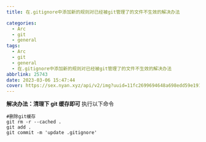 ```yaml
---
title: 在.gitignore中添加新的规则对已经被git管理了的文件不生效的解决办法

categories:
  - Arc
  - git
  - general
tags:
  - Arc
  - git
  - general
  - 在.gitignore中添加新的规则对已经被git管理了的文件不生效的解决办法
abbrlink: 25743
date: 2023-03-06 15:47:44
cover: https://sex.nyan.xyz/api/v2/img?uuid=11fc2699694648a698edd59e1912a5d7
---
```


**解决办法：清理下 git 缓存即可**
执行以下命令

```shell
#删除git缓存
git rm -r --cached .
git add .
git commit -m 'update .gitignore'
```
